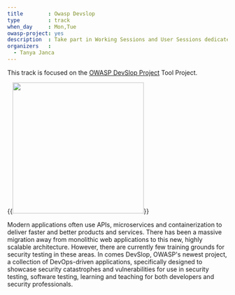 ```yaml
---
title        : Owasp Devslop
type         : track
when_day     : Mon,Tue
owasp-project: yes
description  : Take part in Working Sessions and User Sessions dedicate to OWASP’s newest project, a collection of DevOps-driven applications, specifically designed to showcase security catastrophes and vulnerabilities
organizers   :
  - Tanya Janca
---
```


This track is focused on the [OWASP DevSlop Project](https://www.owasp.org/index.php/OWASP_DevSlop_Project) Tool Project.

{{<img src="https://www.owasp.org/images/thumb/c/c1/DevSlop_Logo.jpg/630px-DevSlop_Logo.jpg"
       width="300" >}}

Modern applications often use APIs, microservices and containerization to deliver faster and better products and services.   There has been a massive migration away from monolithic web applications to this new, highly scalable architecture.  However, there are currently few training grounds for security testing in these areas. In comes DevSlop, OWASP's newest project, a collection of DevOps-driven applications, specifically designed to showcase security catastrophes and vulnerabilities for use in security testing, software testing, learning and teaching for both developers and security professionals.
